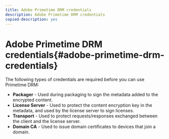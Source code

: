 ```yaml
---
title: Adobe Primetime DRM credentials
description: Adobe Primetime DRM credentials
copied-description: yes
---
```


# Adobe Primetime DRM credentials{#adobe-primetime-drm-credentials}

The following types of credentials are required before you can use Primetime DRM:

* **Packager** - Used during packaging to sign the metadata added to the encrypted content. 
* **License Server** - Used to protect the content encryption key in the metadata, and used by the license server to sign licenses. 
* **Transport** - Used to protect requests/responses exchanged between the client and the license server. 
* **Domain CA** - Used to issue domain certificates to devices that join a domain.

